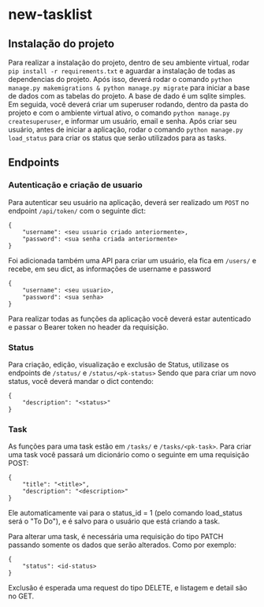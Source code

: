 # new-tasklist

## Instalação do projeto
Para realizar a instalação do projeto, dentro de seu ambiente virtual, rodar `pip install -r requirements.txt` e aguardar a instalação de todas as dependencias do projeto.
Após isso, deverá rodar o comando `python manage.py makemigrations & python manage.py migrate` para iniciar a base de dados com as tabelas do projeto. A base de dado é um sqlite simples.
Em seguida, você deverá criar um superuser rodando, dentro da pasta do projeto e com o ambiente virtual ativo, o comando `python manage.py createsuperuser`, e informar um usuário, email e senha. Após criar seu usuário, antes de iniciar a aplicação, rodar o comando `python manage.py load_status` para criar os status que serão utilizados para as tasks.

## Endpoints

### Autenticação e criação de usuario
Para autenticar seu usuário na aplicação, deverá ser realizado um `POST` no endpoint `/api/token/` com o seguinte dict:

    {
        "username": <seu usuario criado anteriormente>,
        "password": <sua senha criada anteriormente>
    }

Foi adicionada também uma API para criar um usuário, ela fica em `/users/` e recebe, em seu dict, as informações de username e password

    {
        "username": <seu usuario>,
        "password": <sua senha>
    }
Para realizar todas as funções da aplicação você deverá estar autenticado e passar o Bearer token no header da requisição.

### Status
Para criação, edição, visualização e exclusão de Status, utilizase os endpoints de `/status/` e `/status/<pk-status>`
Sendo que para criar um novo status, você deverá mandar o dict contendo:

    {
        "description": "<status>"
    }

### Task
As funções para uma task estão em `/tasks/` e `/tasks/<pk-task>`. Para criar uma task você passará um dicionário como o seguinte em uma requisição POST:

    {
        "title": "<title>",
        "description": "<description>"
    }
Ele automaticamente vai para o status_id = 1 (pelo comando load_status será o "To Do"), e é salvo para o usuário que está criando a task.

Para alterar uma task, é necessária uma requisição do tipo PATCH passando somente os dados que serão alterados.
Como por exemplo:

    {
        "status": <id-status>
    }

Exclusão é esperada uma request do tipo DELETE, e listagem e detail são no GET.